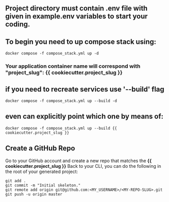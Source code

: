 ## Project directory must contain .env file with given in example.env variables to start your coding.

## To begin you need to up compose stack using:
    docker compose -f compose_stack.yml up -d

### Your application container name will correspond with "project_slug": {{ cookiecutter.project_slug }}

## if you need to recreate services use '--build' flag

    docker compose -f compose_stack.yml up --build -d

## even can explicitly point which one by means of:

    docker compose -f compose_stack.yml up --build {{ cookiecutter.project_slug }}

## Create a GitHub Repo

Go to your GitHub account and create a new repo that matches the **{{ cookiecutter.project_slug }}** 
Back to your CLI, you can do the following in the root of your generated project:

    git add .
    git commit -m "Initial skeleton."
    git remote add origin git@github.com:<MY_USERNAME>/<MY-REPO-SLUG>.git
    git push -u origin master

